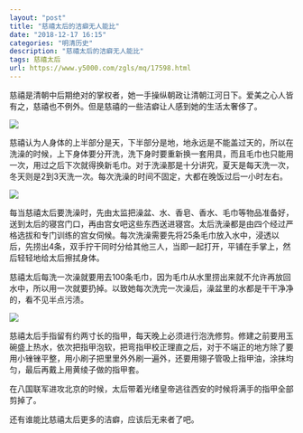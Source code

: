 ```yaml
---
layout: "post"
title: "慈禧太后的洁癖无人能比"
date: "2018-12-17 16:15"
categories: "明清历史"
description: "慈禧太后的洁癖无人能比"
tags: 慈禧太后
url: https://www.y5000.com/zgls/mq/17598.html
---
```






慈禧是清朝中后期绝对的掌权者，她一手操纵朝政让清朝江河日下。爱美之心人皆有之，慈禧也不例外。但是慈禧的一些洁癖让人感到她的生活太奢侈了。

![](https://img.y5000.com/uploads/allimg/170321/8-1F321140225A9.jpg)

慈禧认为人身体的上半部分是天，下半部分是地，地永远是不能盖过天的，所以在洗澡的时候，上下身体要分开洗，洗下身时要重新换一套用具，而且毛巾也只能用一次，用过之后下次就得换新毛巾。对于洗澡那是十分讲究，夏天是每天洗一次，冬天则是2到3天洗一次。每次洗澡的时间不固定，大都在晚饭过后一小时左右。

![](https://img.y5000.com/uploads/allimg/170321/8-1F321140232538.jpg)

每当慈禧太后要洗澡时，先由太监把澡盆、水、香皂、香水、毛巾等物品准备好，送到太后的寝宫门口，再由宫女吧这些东西送进寝宫。太后洗澡都是由四个经过严格选拔和专门训练的宫女伺候。每次洗澡需要先将25条毛巾放入水中，浸透以后，先捞出4条，双手拧干同时分给其他三人，当即一起打开，平铺在手掌上，然后轻轻地给太后擦拭身体。

慈禧太后每洗一次澡就要用去100条毛巾，因为毛巾从水里捞出来就不允许再放回水中，所以用一次就要扔掉。以致她每次洗完一次澡后，澡盆里的水都是干干净净的，看不见半点污渍。

![](https://img.y5000.com/uploads/allimg/170321/8-1F321140242360.jpg)

慈禧太后手指留有约两寸长的指甲，每天晚上必须进行泡洗修剪。修建之前要用玉碗盛上热水，依次把指甲泡软，把弯指甲校正理直之后，对于不端正的地方除了要用小锉锉平整，用小刷子把里里外外刷一遍外，还要用翎子管吸上指甲油，涂抹均匀，最后再戴上用黄绫子做的指甲套。

在八国联军进攻北京的时候，太后带着光绪皇帝逃往西安的时候将满手的指甲全部剪掉了。

还有谁能比慈禧太后更多的洁癖，应该后无来者了吧。

